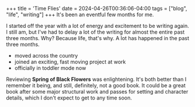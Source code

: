 +++
title = 'Time Flies'
date = 2024-04-26T00:36:06-04:00
tags = ["blog", "life", "writing"]
+++
It's been an eventful few months for me.

I started off the year with a lot of energy and excitement to be writing again. I still am, but I've had to delay a lot of the writing for almost the entire past three months. Why? Because life, that's why. A lot has happened in the past three months.

* moved across the country
* joined an exciting, fast moving project at work
* officially in toddler mode now

Reviewing **Spring of Black Flowers** was enlightening. It's both better than I remember it being, and still, definitely, not a good book. It could be a great book after some major structural work and passes for setting and character details, which I don't expect to get to any time soon.